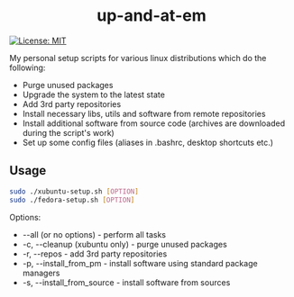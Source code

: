 <h1 style="text-align: center">up-and-at-em</h1>

[![License: MIT](https://img.shields.io/badge/License-MIT-yellow.svg)](https://opensource.org/licenses/MIT)

My personal setup scripts for various linux distributions which do the following:

- Purge unused packages
- Upgrade the system to the latest state
- Add 3rd party repositories
- Install necessary libs, utils and software from remote repositories
- Install additional software from source code (archives are downloaded during the script's work)
- Set up some config files (aliases in .bashrc, desktop shortcuts etc.)

## Usage

```bash
sudo ./xubuntu-setup.sh [OPTION]
sudo ./fedora-setup.sh [OPTION]
```

Options:

- --all (or no options) - perform all tasks
- -c, --cleanup (xubuntu only) - purge unused packages
- -r, --repos - add 3rd party repositories
- -p, --install_from_pm - install software using standard package managers
- -s, --install_from_source - install software from sources
